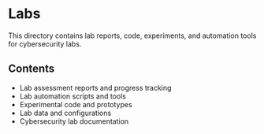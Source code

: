 # Labs

This directory contains lab reports, code, experiments, and automation tools for cybersecurity labs.

## Contents

- Lab assessment reports and progress tracking
- Lab automation scripts and tools
- Experimental code and prototypes
- Lab data and configurations
- Cybersecurity lab documentation